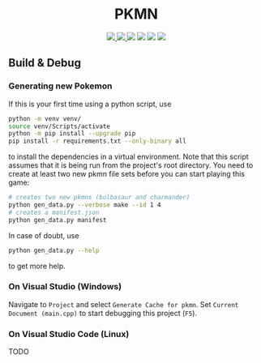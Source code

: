 <h1 align="center">PKMN</h1>

<p align="center">
    <a href="https://ci.appveyor.com/project/hentai-chan/pkmn" alt="CI" title="CI">
        <img src="https://ci.appveyor.com/api/projects/status/vcffeyqccc4pvi4d?branch=master&passingText=master%20-%20OK&svg=true">
    </a>
    <a href="https://ci.appveyor.com/project/hentai-chan/pkmn" alt="CI" title="CI">
        <img src="https://ci.appveyor.com/api/projects/status/vcffeyqccc4pvi4d?branch=integration&passingText=integration%20-%20OK&svg=true">
    </a>
    <a alt="C++ Standard Version" title="C++ Standard Version">
        <img src="https://img.shields.io/badge/Standard-C++17-blue">
    </a>
    <a alt="CMake Version" title="CMake Version">
        <img src="https://img.shields.io/badge/CMake-3.18+-blue">
    </a>
    <a alt="Python Version" title="Python Version">
        <img src="https://img.shields.io/badge/Python-3.8%20|%203.9-blue">
    </a>
    <a href="https://www.gnu.org/licenses/gpl-3.0.en.html" alt="License" title="License">
        <img src="https://img.shields.io/badge/License-GPLv3-blue.svg">
    </a>
</p>

## Build & Debug

### Generating new Pokemon

If this is your first time using a python script, use

```bash
python -m venv venv/
source venv/Scripts/activate
python -m pip install --upgrade pip
pip install -r requirements.txt --only-binary all
```

to install the dependencies in a virtual environment. Note that this script
assumes that it is being run from the project's root directory. You need to create
at least two new pkmn file sets before you can start playing this game:

```bash
# creates two new pkmns (bulbasaur and charmander)
python gen_data.py --verbose make --id 1 4
# creates a manifest.json
python gen_data.py manifest
```

In case of doubt, use

```bash
python gen_data.py --help
```

to get more help.

### On Visual Studio (Windows)

Navigate to `Project` and select `Generate Cache for pkmn`. Set `Current Document (main.cpp)`
to start debugging this project (`F5`).

### On Visual Studio Code (Linux)

TODO
